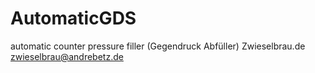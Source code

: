 # AutomaticGDS
automatic counter pressure filler (Gegendruck Abfüller)
Zwieselbrau.de
zwieselbrau@andrebetz.de
